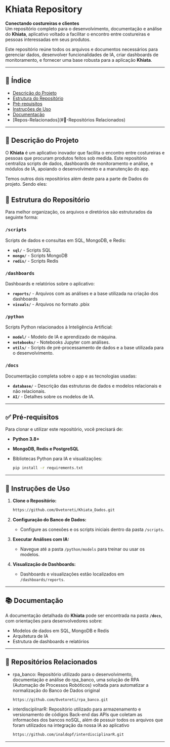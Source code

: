 # Khiata Repository
**Conectando costureiras e clientes**  
Um repositório completo para o desenvolvimento, documentação e análise do **Khiata**, aplicativo voltado a facilitar o encontro entre costureiras e pessoas interessadas em seus produtos.

Este repositório reúne todos os arquivos e documentos necessários para gerenciar dados, desenvolver funcionalidades de IA, criar dashboards de monitoramento, e fornecer uma base robusta para a aplicação **Khiata**.

---

## 📑 Índice

- [Descrição do Projeto](#📝-descrição-do-projeto)
- [Estrutura do Repositório](#📁-estrutura-do-repositório)
- [Pré-requisitos](#✅-pré-requisitos)
- [Instruções de Uso](#🚀-instruções-de-uso)
- [Documentação](#📚-documentação)
- [Repos-Relacionados](#🔗-Repositórios Relacionados)

---

## 📝 Descrição do Projeto

O **Khiata** é um aplicativo inovador que facilita o encontro entre costureiras e pessoas que procuram produtos feitos sob medida. Este repositório centraliza scripts de dados, dashboards de monitoramento e análise, e módulos de IA, apoiando o desenvolvimento e a manutenção do app.

Temos outros dois repositórios além deste para a parte de Dados do projeto. Sendo eles:

## 📁 Estrutura do Repositório

Para melhor organização, os arquivos e diretórios são estruturados da seguinte forma:

### `/scripts`
Scripts de dados e consultas em SQL, MongoDB, e Redis:

- **`sql/`** - Scripts SQL
- **`mongo/`** - Scripts MongoDB
- **`redis/`** - Scripts Redis

### `/dashboards`
Dashboards e relatórios sobre o aplicativo:

- **`reports/`** - Arquivos com as análises e a base utilizada na criação dos dashboards
- **`visuals/`** - Arquivos no formato .pbix

### `/python`
Scripts Python relacionados à Inteligência Artificial:

- **`model/`** - Modelo de IA e aprendizado de máquina.
- **`notebooks/`** - Notebooks Jupyter com análises.
- **`utils/`** - Scripts de pré-processamento de dados e a base utilizada para o desenvolvimento.

### `/docs`
Documentação completa sobre o app e as tecnologias usadas:

- **`database/`** - Descrição das estruturas de dados e modelos relacionais e não relacionais.
- **`AI/`** - Detalhes sobre os modelos de IA.

---

## ✅ Pré-requisitos

Para clonar e utilizar este repositório, você precisará de:

- **Python 3.8+**
- **MongoDB, Redis e PostgreSQL**
- Bibliotecas Python para IA e visualizações:

  ```bash
  pip install -r requirements.txt
  ```

---

## 🚀 Instruções de Uso

1. **Clone o Repositório:**
   ```bash
   https://github.com/Ovetoreti/Khiata_Dados.git
   ```

2. **Configuração do Banco de Dados:**
   - Configure as conexões e os scripts iniciais dentro da pasta `/scripts`.

3. **Executar Análises com IA:**
   - Navegue até a pasta `/python/models` para treinar ou usar os modelos.

4. **Visualização de Dashboards:**
   - Dashboards e visualizações estão localizados em `/dashboards/reports`.

---

## 📚 Documentação

A documentação detalhada do **Khiata** pode ser encontrada na pasta **`/docs`**, com orientações para desenvolvedores sobre:

- Modelos de dados em SQL, MongoDB e Redis
- Arquitetura de IA
- Estrutura de dashboards e relatórios

---

## 🔗 Repositórios Relacionados

- rpa_banco: Repositório utilizado para o desenvolvimento, documentação e análise do rpa_banco, uma solução de RPA (Automação de Processos Robóticos) voltada para automatizar a normalização do Banco de Dados original
   ```bash
   https://github.com/Ovetoreti/rpa_banco.git
   ```

- interdisciplinarR: Repositório utilizado para armazenamento e versionamento de códigos Back-end das APIs que coletam as informacões dos bancos noSQL, além de possuir todos os arquivos que foram utilizados na integração da nossa IA ao aplicativo
   ```bash
   https://github.com/inaldopf/interdisciplinarR.git
   ```

---
